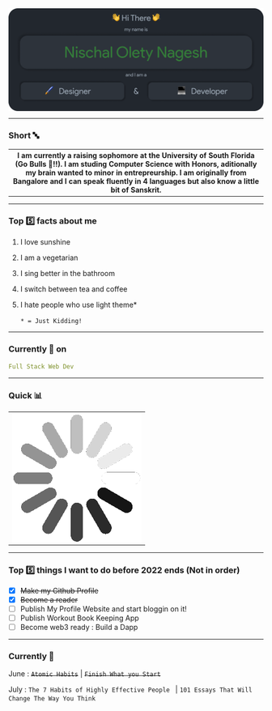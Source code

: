 <img src="./Assets/Header.png" align="center" alt="Nischal Olety Nagesh => Designer & Developer">
<hr/>

### Short 🔤
<table align="center" >
    <tr>
        <th>I am currently a raising sophomore at the University of South Florida (Go Bulls 🤘!!). I am studing Computer Science with Honors, aditionally my brain wanted to minor in   entrepreurship. I am originally from Bangalore and I can speak fluently in 4 languages but also know a little bit of Sanskrit. </th>
    </tr>
</table>

<hr/>

### Top :five: facts about me
1. I love sunshine
2. I am a vegetarian 
3. I sing better in the bathroom
4. I switch between tea and coffee
5. I hate people who use light theme*

    `* = Just Kidding!`

<hr/>

### Currently 🎯 on

```yaml
Full Stack Web Dev
```
<hr/>

### Quick 📊

<table align="center" width="100vw">
    <tr>
        <td border-radius="10px" ><img src="./Assets/loading.gif"  align="center"></td>
    </tr>
</table>

<hr/>

### Top :five: things I want to do before 2022 ends (Not in order)

- [x] ~~Make my Github Profile~~
- [x] ~~Become a reader~~
- [ ] Publish My Profile Website and start bloggin on it!
- [ ] Publish Workout Book Keeping App
- [ ] Become web3 ready : Build a Dapp

<hr/>
 
### Currently 📖

June : ~~`Atomic Habits`~~
 | ~~`Finish What you Start`~~

July : `The 7 Habits of Highly Effective People `
 |  `101 Essays That Will Change The Way You Think`
 
